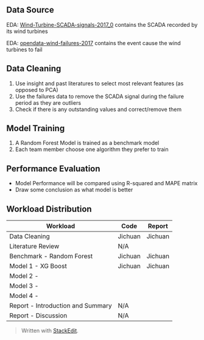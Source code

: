## Data Source
EDA: [Wind-Turbine-SCADA-signals-2017_0](https://www.edp.com/en/innovation/open-data/turbine-scada-signals-2017) contains the SCADA recorded by its wind turbines

EDA: [opendata-wind-failures-2017](https://www.edp.com/en/innovation/open-data/historical-failure-logbook-2017) contains the event cause the wind turbines to fail

## Data Cleaning

 1. Use insight and past literatures to select most relevant features (as opposed to PCA)
 2. Use the failures data to remove the SCADA signal during the failure period as they are outliers
 3. Check if there is any outstanding values and correct/remove them

## Model Training

 1. A Random Forest Model is trained as a benchmark model
 2. Each team member choose one algorithm they prefer to train

## Performance Evaluation
- Model Performance will be compared using R-squared and MAPE matrix
- Draw some conclusion as what model is better
## Workload Distribution
| Workload | Code | Report |
|--|--|--|
| Data Cleaning | Jichuan | Jichuan |
| Literature Review | N/A |  |
| Benchmark - Random Forest | Jichuan | Jichuan |
| Model 1 - XG Boost | Jichuan | Jichuan |
| Model 2 -  |  |  |
| Model 3 -  |  |  |
| Model 4 -  |  |  |
| Report - Introduction and Summary | N/A |  |
| Report - Discussion | N/A |  |

> Written with [StackEdit](https://stackedit.io/).
